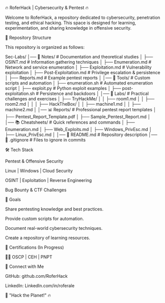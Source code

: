 🔥 RoferHack | Cybersecurity & Pentest 🔥

Welcome to RoferHack, a repository dedicated to cybersecurity, penetration testing, and ethical hacking. This space is designed for learning, experimentation, and sharing knowledge in offensive security.

📂 Repository Structure

This repository is organized as follows:

Sec-Labs/
│── 📖 Notes/                 # Documentation and theoretical studies
│   ├── OSINT.md              # Information gathering techniques
│   ├── Enumeration.md        # Network and service enumeration
│   ├── Exploitation.md       # Vulnerability exploitation
│   ├── Post-Exploitation.md  # Privilege escalation & persistence
│   ├── Reports.md            # Example pentest reports
│
│── 🔧 Tools/                # Custom scripts and automation
│   ├── enumeration.sh        # Automated enumeration script
│   ├── exploit.py            # Python exploit examples
│   ├── post-exploitation.sh  # Persistence and backdoors
│
│── 📂 Labs/                  # Practical challenges and exercises
│   ├── TryHackMe/
│   │   ├── room1.md
│   │   ├── room2.md
│   │
│   ├── HackTheBox/
│   │   ├── machine1.md
│   │   ├── machine2.md
│
│── 📊 Reports/               # Professional pentest report templates
│   ├── Pentest_Report_Template.pdf
│   ├── Sample_Pentest_Report.md
│
│── 📚 Cheatsheets/           # Quick references and commands
│   ├── Enumeration.md
│   ├── Web_Exploits.md
│   ├── Windows_PrivEsc.md
│   ├── Linux_PrivEsc.md
│
│── 📜 README.md              # Repository description
│── 📜 .gitignore              # Files to ignore in commits

🛠 Tech Stack

Pentest & Offensive Security

Linux | Windows | Cloud Security

OSINT | Exploitation | Reverse Engineering

Bug Bounty & CTF Challenges


🚀 Goals

Share pentesting knowledge and best practices.

Provide custom scripts for automation.

Document real-world cybersecurity techniques.

Create a repository of learning resources.


📌 Certifications (In Progress)

🏴‍☠️ OSCP | CEH | PNPT


📡 Connect with Me

GitHub: github.com/RoferHack

LinkedIn: LinkedIn.com/in/roferale


🚀 "Hack the Planet!" 🔥

